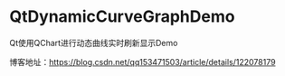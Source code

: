 # QtDynamicCurveGraphDemo
Qt使用QChart进行动态曲线实时刷新显示Demo

博客地址：https://blog.csdn.net/qq153471503/article/details/122078179
